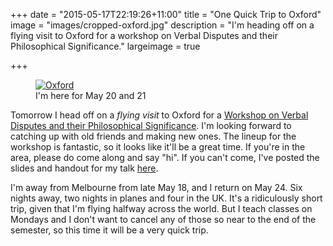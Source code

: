 +++
date = "2015-05-17T22:19:26+11:00"
title = "One Quick Trip to Oxford"
image = "images/cropped-oxford.jpg"
description = "I'm heading off on a flying visit to Oxford for a workshop on Verbal Disputes and their Philosophical Significance."
largeimage = true

+++

<figure>
	<a href="https://verbaldisputesoxford.wordpress.com"><img src="/images/cropped-oxford.jpg" alt="Oxford" ></a>
	<figcaption>I'm here for May 20 and 21</figcaption>
</figure>


Tomorrow I head off on a *flying visit* to Oxford for a [Workshop on Verbal Disputes and their Philosophical Significance](https://verbaldisputesoxford.wordpress.com). I'm looking forward to catching up with old friends and making new ones. The lineup for the workshop is fantastic, so it looks like it'll be a great time. If you're in the area, please do come along and say "hi". If you can't come, I've posted the slides and handout for my talk [here](http://consequently.org/presentation/2015/verbal-disputes-oxford/).

<!--more--> I'm away from Melbourne from late May 18, and I return on May 24. Six nights away, two nights in planes and four in the UK. It's a ridiculously short trip, given that I'm flying halfway across the world. But I teach classes on Mondays and I don't want to cancel any of those so near to the end of the semester, so this time it will be a very quick trip.